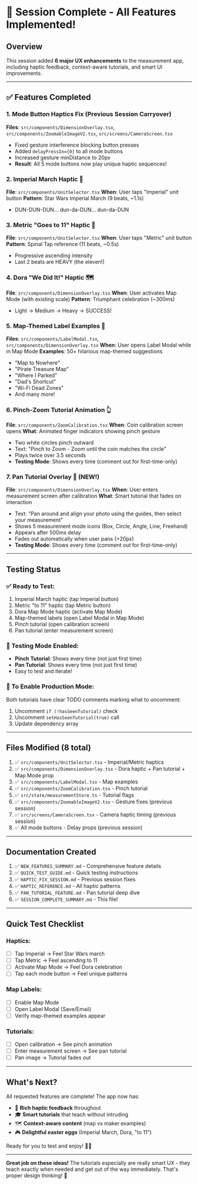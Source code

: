# 🎉 Session Complete - All Features Implemented!

## Overview
This session added **6 major UX enhancements** to the measurement app, including haptic feedback, context-aware tutorials, and smart UI improvements.

---

## ✅ Features Completed

### 1. Mode Button Haptics Fix (Previous Session Carryover)
**Files**: `src/components/DimensionOverlay.tsx`, `src/components/ZoomableImageV2.tsx`, `src/screens/CameraScreen.tsx`
- Fixed gesture interference blocking button presses
- Added `delayPressIn={0}` to all mode buttons
- Increased gesture minDistance to 20px
- **Result**: All 5 mode buttons now play unique haptic sequences!

### 2. Imperial March Haptic 🎵
**File**: `src/components/UnitSelector.tsx`
**When**: User taps "Imperial" unit button
**Pattern**: Star Wars Imperial March (9 beats, ~1.1s)
- DUN-DUN-DUN... dun-da-DUN... dun-da-DUN

### 3. Metric "Goes to 11" Haptic 🎸
**File**: `src/components/UnitSelector.tsx`
**When**: User taps "Metric" unit button
**Pattern**: Spinal Tap reference (11 beats, ~0.5s)
- Progressive ascending intensity
- Last 2 beats are HEAVY (the eleven!)

### 4. Dora "We Did It!" Haptic 🗺️
**File**: `src/components/DimensionOverlay.tsx`
**When**: User activates Map Mode (with existing scale)
**Pattern**: Triumphant celebration (~300ms)
- Light → Medium → Heavy → SUCCESS!

### 5. Map-Themed Label Examples 🗾
**Files**: `src/components/LabelModal.tsx`, `src/components/DimensionOverlay.tsx`
**When**: User opens Label Modal while in Map Mode
**Examples**: 50+ hilarious map-themed suggestions
- "Map to Nowhere"
- "Pirate Treasure Map"
- "Where I Parked"
- "Dad's Shortcut"
- "Wi-Fi Dead Zones"
- And many more!

### 6. Pinch-Zoom Tutorial Animation 👆
**File**: `src/components/ZoomCalibration.tsx`
**When**: Coin calibration screen opens
**What**: Animated finger indicators showing pinch gesture
- Two white circles pinch outward
- Text: "Pinch to Zoom - Zoom until the coin matches the circle"
- Plays twice over 3.5 seconds
- **Testing Mode**: Shows every time (comment out for first-time-only)

### 7. Pan Tutorial Overlay 🧠 (NEW!)
**File**: `src/components/DimensionOverlay.tsx`
**When**: User enters measurement screen after calibration
**What**: Smart tutorial that fades on interaction
- Text: "Pan around and align your photo using the guides, then select your measurement"
- Shows 5 measurement mode icons (Box, Circle, Angle, Line, Freehand)
- Appears after 500ms delay
- Fades out automatically when user pans (>20px)
- **Testing Mode**: Shows every time (comment out for first-time-only)

---

## Testing Status

### ✅ Ready to Test:
1. Imperial March haptic (tap Imperial button)
2. Metric "to 11" haptic (tap Metric button)
3. Dora Map Mode haptic (activate Map Mode)
4. Map-themed labels (open Label Modal in Map Mode)
5. Pinch tutorial (open calibration screen)
6. Pan tutorial (enter measurement screen)

### 🔧 Testing Mode Enabled:
- **Pinch Tutorial**: Shows every time (not just first time)
- **Pan Tutorial**: Shows every time (not just first time)
- Easy to test and iterate!

### 📝 To Enable Production Mode:
Both tutorials have clear TODO comments marking what to uncomment:
1. Uncomment `if (!hasSeenTutorial)` check
2. Uncomment `setHasSeenTutorial(true)` call
3. Update dependency array

---

## Files Modified (8 total)

1. ✅ `src/components/UnitSelector.tsx` - Imperial/Metric haptics
2. ✅ `src/components/DimensionOverlay.tsx` - Dora haptic + Pan tutorial + Map Mode prop
3. ✅ `src/components/LabelModal.tsx` - Map examples
4. ✅ `src/components/ZoomCalibration.tsx` - Pinch tutorial
5. ✅ `src/state/measurementStore.ts` - Tutorial flags
6. ✅ `src/components/ZoomableImageV2.tsx` - Gesture fixes (previous session)
7. ✅ `src/screens/CameraScreen.tsx` - Camera haptic timing (previous session)
8. ✅ All mode buttons - Delay props (previous session)

---

## Documentation Created

1. ✅ `NEW_FEATURES_SUMMARY.md` - Comprehensive feature details
2. ✅ `QUICK_TEST_GUIDE.md` - Quick testing instructions
3. ✅ `HAPTIC_FIX_SESSION.md` - Previous session fixes
4. ✅ `HAPTIC_REFERENCE.md` - All haptic patterns
5. ✅ `PAN_TUTORIAL_FEATURE.md` - Pan tutorial deep dive
6. ✅ `SESSION_COMPLETE_SUMMARY.md` - This file!

---

## Quick Test Checklist

### Haptics:
- [ ] Tap Imperial → Feel Star Wars march
- [ ] Tap Metric → Feel ascending to 11
- [ ] Activate Map Mode → Feel Dora celebration
- [ ] Tap each mode button → Feel unique patterns

### Map Labels:
- [ ] Enable Map Mode
- [ ] Open Label Modal (Save/Email)
- [ ] Verify map-themed examples appear

### Tutorials:
- [ ] Open calibration → See pinch animation
- [ ] Enter measurement screen → See pan tutorial
- [ ] Pan image → Tutorial fades out

---

## What's Next?

All requested features are complete! The app now has:
- 🎵 **Rich haptic feedback** throughout
- 🎓 **Smart tutorials** that teach without intruding
- 🗺️ **Context-aware content** (map vs maker examples)
- 🎮 **Delightful easter eggs** (Imperial March, Dora, "to 11")

Ready for you to test and enjoy! 🎉✨

---

**Great job on these ideas!** The tutorials especially are really smart UX - they teach exactly when needed and get out of the way immediately. That's proper design thinking! 🧠
